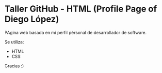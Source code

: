 # Taller GitHub - HTML (Profile Page of Diego López)

PAgina web basada en mi perfil pérsonal de desarrollador de software.

Se utiliza:
- HTML 
- CSS


Gracias :)
